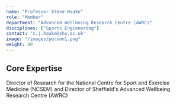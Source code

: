 ```yaml
---
name: "Professor Steve Haake"
role: "Member"
department: "Advanced Wellbeing Research Centre (AWRC)"
disciplines: ["Sports Engineering"]
contact: "s.j.haake@shu.ac.uk"
image: "/images/person1.png"
weight: 40
---
```


## Core Expertise

Director of Research for the National Centre for Sport and Exercise Medicine (NCSEM) and Director of Sheffield's Advanced Wellbeing Research Centre (AWRC)
